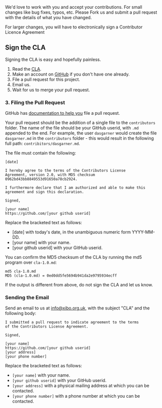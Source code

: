 We'd love to work with you and accept your contributions. For small changes like bug fixes, typos, etc. Please Fork us and submit a pull request with the details of what you have changed.

For larger changes, you will have to electronically sign a Contributor Licence Agreement

## Sign the CLA
Signing the CLA is easy and hopefully painless.

1. Read the [CLA](cla-1.0.md).
2. Make an account on [GitHub](https://github.com/) if you don't have one already.
3. File a pull request for this project.
4. Email us.
5. Wait for us to merge your pull request.

### 3. Filing the Pull Request
GitHub has [documentation to help you](https://help.github.com/articles/using-pull-requests) file a pull request.

Your pull request should be the addition of a single file to the `contributors` folder. The name of the file should be your GitHub userid, with `.md` appended to the end. For example, the user `dasgarner` would create the file `dasgarner.md` in the `contributors` folder - this would result in the following full path: `contribitors/dasgarner.md`.

The file must contain the following:

```
[date]

I hereby agree to the terms of the Contributors License
Agreement, version 2.0, with MD5 checksum
0962bd43bb8849553d91650a78cb2924.

I furthermore declare that I am authorized and able to make this
agreement and sign this declaration.

Signed,

[your name]
https://github.com/[your github userid]
```

Replace the bracketed text as follows:

* [date] with today's date, in the unambiguous numeric form YYYY-MM-DD.
* [your name] with your name.
* [your github userid] with your GitHub userid.

You can confirm the MD5 checksum of the CLA by running the md5 program over `cla-1.0.md`:

```
md5 cla-1.0.md
MD5 (cla-1.0.md) = 0ed0dd5fe5694b941da2e9795934ecff
```

If the output is different from above, do not sign the CLA and let us know.

### Sending the Email
Send an email to us at [info@xibo.org.uk](mailto:info@xibo.org.uk),
with the subject "CLA" and the following body:

```
I submitted a pull request to indicate agreement to the terms
of the Contributors License Agreement.

Signed,

[your name]
https://github.com/[your github userid]
[your address]
[your phone number]
```

Replace the bracketed text as follows:

* `[your name]` with your name.
* `[your github userid]` with your GitHub userid.
* `[your address]` with a physical mailing address at which you can be
  contacted.
* `[your phone number]` with a phone number at which you can be contacted.